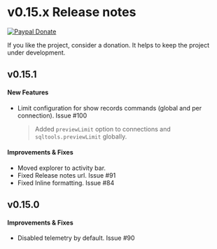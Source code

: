 # v0.15.x Release notes

[![Paypal Donate](https://img.shields.io/badge/paypal-donate-yellow.svg)](https://www.paypal.com/cgi-bin/webscr?cmd=_s-xclick&hosted_button_id=RSMB6DGK238V8)

If you like the project, consider a donation. It helps to keep the project under development.

## v0.15.1

#### New Features

- Limit configuration for show records commands (global and per connection). Issue #100
  > Added `previewLimit` option to connections and `sqltools.previewLimit` globally.

#### Improvements & Fixes

- Moved explorer to activity bar.
- Fixed Release notes url. Issue #91
- Fixed Inline formatting. Issue #84


## v0.15.0

#### Improvements & Fixes

- Disabled telemetry by default. Issue #90
